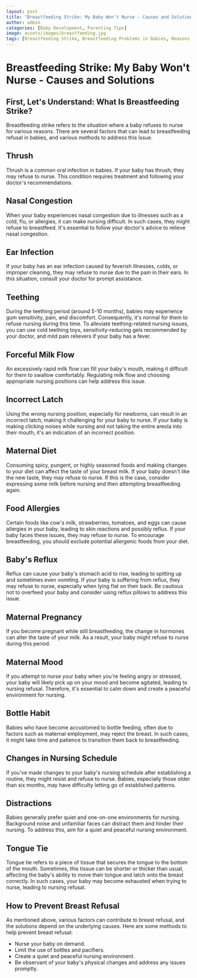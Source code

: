 ```yaml
---
layout: post
title: "Breastfeeding Strike: My Baby Won't Nurse - Causes and Solutions"
author: admin
categories: [Baby Development, Parenting Tips]
image: assets/images/breastfeeding.jpg
tags: [Breastfeeding Strike, Breastfeeding Problems in Babies, Reasons for Breast Refusal, Baby Health, Infant Development]
---
```


# Breastfeeding Strike: My Baby Won't Nurse - Causes and Solutions

## First, Let's Understand: What Is Breastfeeding Strike?

Breastfeeding strike refers to the situation where a baby refuses to nurse for various reasons. There are several factors that can lead to breastfeeding refusal in babies, and various methods to address this issue.

## Thrush

Thrush is a common oral infection in babies. If your baby has thrush, they may refuse to nurse. This condition requires treatment and following your doctor's recommendations.

## Nasal Congestion

When your baby experiences nasal congestion due to illnesses such as a cold, flu, or allergies, it can make nursing difficult. In such cases, they might refuse to breastfeed. It's essential to follow your doctor's advice to relieve nasal congestion.

## Ear Infection

If your baby has an ear infection caused by feverish illnesses, colds, or improper cleaning, they may refuse to nurse due to the pain in their ears. In this situation, consult your doctor for prompt assistance.

## Teething

During the teething period (around 5-10 months), babies may experience gum sensitivity, pain, and discomfort. Consequently, it's normal for them to refuse nursing during this time. To alleviate teething-related nursing issues, you can use cold teething toys, sensitivity-reducing gels recommended by your doctor, and mild pain relievers if your baby has a fever.

## Forceful Milk Flow

An excessively rapid milk flow can fill your baby's mouth, making it difficult for them to swallow comfortably. Regulating milk flow and choosing appropriate nursing positions can help address this issue.

## Incorrect Latch

Using the wrong nursing position, especially for newborns, can result in an incorrect latch, making it challenging for your baby to nurse. If your baby is making clicking noises while nursing and not taking the entire areola into their mouth, it's an indication of an incorrect position.

## Maternal Diet

Consuming spicy, pungent, or highly seasoned foods and making changes to your diet can affect the taste of your breast milk. If your baby doesn't like the new taste, they may refuse to nurse. If this is the case, consider expressing some milk before nursing and then attempting breastfeeding again.

## Food Allergies

Certain foods like cow's milk, strawberries, tomatoes, and eggs can cause allergies in your baby, leading to skin reactions and possibly reflux. If your baby faces these issues, they may refuse to nurse. To encourage breastfeeding, you should exclude potential allergenic foods from your diet.

## Baby's Reflux

Reflux can cause your baby's stomach acid to rise, leading to spitting up and sometimes even vomiting. If your baby is suffering from reflux, they may refuse to nurse, especially when lying flat on their back. Be cautious not to overfeed your baby and consider using reflux pillows to address this issue.

## Maternal Pregnancy

If you become pregnant while still breastfeeding, the change in hormones can alter the taste of your milk. As a result, your baby might refuse to nurse during this period.

## Maternal Mood

If you attempt to nurse your baby when you're feeling angry or stressed, your baby will likely pick up on your mood and become agitated, leading to nursing refusal. Therefore, it's essential to calm down and create a peaceful environment for nursing.

## Bottle Habit

Babies who have become accustomed to bottle feeding, often due to factors such as maternal employment, may reject the breast. In such cases, it might take time and patience to transition them back to breastfeeding.

## Changes in Nursing Schedule

If you've made changes to your baby's nursing schedule after establishing a routine, they might resist and refuse to nurse. Babies, especially those older than six months, may have difficulty letting go of established patterns.

## Distractions

Babies generally prefer quiet and one-on-one environments for nursing. Background noise and unfamiliar faces can distract them and hinder their nursing. To address this, aim for a quiet and peaceful nursing environment.

## Tongue Tie

Tongue tie refers to a piece of tissue that secures the tongue to the bottom of the mouth. Sometimes, this tissue can be shorter or thicker than usual, affecting the baby's ability to move their tongue and latch onto the breast correctly. In such cases, your baby may become exhausted when trying to nurse, leading to nursing refusal.

## How to Prevent Breast Refusal

As mentioned above, various factors can contribute to breast refusal, and the solutions depend on the underlying causes. Here are some methods to help prevent breast refusal:

- Nurse your baby on demand.
- Limit the use of bottles and pacifiers.
- Create a quiet and peaceful nursing environment.
- Be observant of your baby's physical changes and address any issues promptly.
